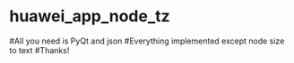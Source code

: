 # huawei_app_node_tz
#All you need is PyQt and json
#Everything implemented except node size to text
#Thanks!
